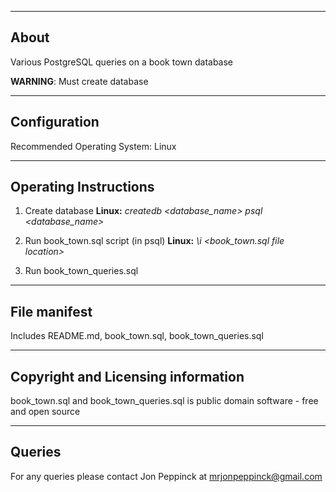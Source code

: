 -----
About
-----
Various PostgreSQL queries on a book town database

**WARNING**: Must create database      

-------------
Configuration
-------------

Recommended Operating System: Linux

--------------------------
**Operating Instructions**
--------------------------
1. Create database
   **Linux:** 
              *createdb <database_name>*
              *psql <database_name>*
              
2. Run book_town.sql script (in psql)
   **Linux:** 
              *\i <book_town.sql file location>*
              
3. Run book_town_queries.sql

-------------
File manifest
-------------
Includes README.md, book_town.sql, book_town_queries.sql

-----------------------------------
Copyright and Licensing information
-----------------------------------
book_town.sql and book_town_queries.sql is public domain software - free and open source

-------
Queries
-------
For any queries please contact Jon Peppinck at mrjonpeppinck@gmail.com


